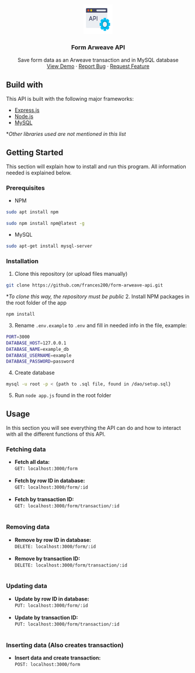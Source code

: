 <div align="center">
  <a href="https://github.com/frances200/form-arweave-api">
    <img src="API_logo.png" alt="Logo" width="80" height="80">
  </a>

<h3 align="center">Form Arweave API</h3>

  <p align="center">
    Save form data as an Arweave transaction and in MySQL database
    <br />
    <a href="https://github.com/frances200/form-arweave-api">View Demo</a>
    ·
    <a href="https://github.com/frances200/form-arweave-api/issues">Report Bug</a>
    ·
    <a href="https://github.com/frances200/form-arweave-api/issues">Request Feature</a>
  </p>
</div>

## Build with
This API is built with the following major frameworks:
* [Express.js](https://expressjs.com/)
* [Node.js](https://nodejs.org/)
* [MySQL](https://mysql.com/)

**Other libraries used are not mentioned in this list*

## Getting Started

This section will explain how to install and run this program. All information needed is explained below.

### Prerequisites
* NPM
```sh
sudo apt install npm
```
```sh
sudo npm install npm@latest -g
```
* MySQL
```sh
sudo apt-get install mysql-server
```
### Installation
1. Clone this repository (or upload files manually)
```sh
git clone https://github.com/frances200/form-arweave-api.git
```
**To clone this way, the repository must be public*
2. Install NPM packages in the root folder of the app
```sh
npm install 
```
3. Rename `.env.example` to `.env` and fill in needed info in the file, example:
```sh
PORT=3000
DATABASE_HOST=127.0.0.1
DATABASE_NAME=example_db
DATABASE_USERNAME=example
DATABASE_PASSWORD=password
```
4. Create database
```sh
mysql -u root -p < {path to .sql file, found in /dao/setup.sql}
```

5. Run `node app.js` found in the root folder

## Usage

In this section you will see everything the API can do and how to interact with all the different functions of this API.

### Fetching data

* **Fetch all data:** <br>`GET: localhost:3000/form`<br><br>
* **Fetch by row ID in database:** <br>`GET: localhost:3000/form/:id`<br><br>
* **Fetch by transaction ID:** <br>`GET: localhost:3000/form/transaction/:id`<br><br>

### Removing data

* **Remove by row ID in database:** <br>`DELETE: localhost:3000/form/:id`<br><br>
* **Remove by transaction ID:** <br>`DELETE: localhost:3000/form/transaction/:id`<br><br>

### Updating data

* **Update by row ID in database:** <br>`PUT: localhost:3000/form/:id`<br><br>
* **Update by transaction ID:** <br>`PUT: localhost:3000/form/transaction/:id`<br><br>

### Inserting data (Also creates transaction)

* **Insert data and create transaction:** <br>`POST: localhost:3000/form`<br><br>
